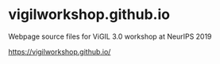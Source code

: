 # vigilworkshop.github.io
Webpage source files for ViGIL 3.0 workshop at NeurIPS 2019

https://vigilworkshop.github.io/
